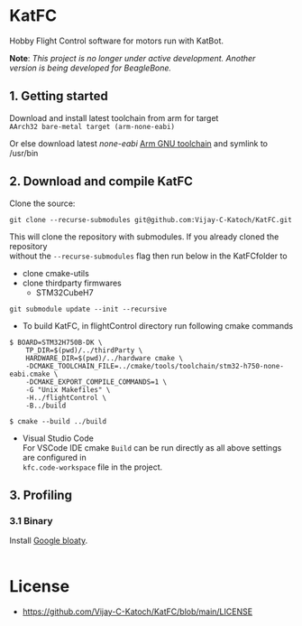 # KatFC
Hobby Flight Control software for motors run with KatBot.

**Note**: *This project is no longer under active development. Another*      
*version is being developed for BeagleBone.*     


## 1. Getting started
Download and install latest toolchain from arm for target    
`AArch32 bare-metal target (arm-none-eabi)`     
     
Or else download latest *none-eabi* [Arm GNU toolchain](https://developer.arm.com/downloads/-/arm-gnu-toolchain-downloads) and symlink to /usr/bin     
     
## 2. Download and compile KatFC     
Clone the source:     
     
`git clone --recurse-submodules git@github.com:Vijay-C-Katoch/KatFC.git`
     
This will clone the repository with submodules. If you already cloned the repository      
without the `--recurse-submodules` flag then run below in the KatFCfolder to
     
- clone cmake-utils
- clone thirdparty firmwares
  -  STM32CubeH7
     
`git submodule update --init --recursive`

- To build KatFC, in flightControl directory run following cmake commands      
     
```
$ BOARD=STM32H750B-DK \
    TP_DIR=$(pwd)/../thirdParty \
    HARDWARE_DIR=$(pwd)/../hardware cmake \
    -DCMAKE_TOOLCHAIN_FILE=../cmake/tools/toolchain/stm32-h750-none-eabi.cmake \
    -DCMAKE_EXPORT_COMPILE_COMMANDS=1 \
    -G "Unix Makefiles" \
    -H../flightControl \
    -B../build 

$ cmake --build ../build
```
- Visual Studio Code         
For VSCode IDE cmake `Build` can be run directly as all above settings are configured in      
`kfc.code-workspace` file in the project.     

## 3. Profiling

### 3.1 Binary
Install [Google bloaty](https://github.com/google/bloaty).
<br>
<br>    
  
# License
* https://github.com/Vijay-C-Katoch/KatFC/blob/main/LICENSE
